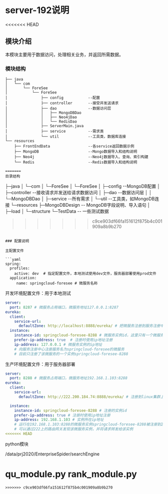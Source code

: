 # server-192说明

<<<<<<< HEAD
## 模块介绍

本模块主要用于数据访问，处理相关业务，并返回所需数据。

### 模块结构


```
├── java
│   └── com
│       └── ForeSee
│           └── ForeSee
│               ├── config           --配置
│               ├── controller       --接受并发送请求
│               ├── dao              --数据访问层
│               │   ├── MongoDBDao
│               │   ├── Neo4jDao
│               │   └── RedisDao
│               ├── ServerMain.java
│               ├── service          --需求类
│               └── util             --工具类，数据库连接
└── resources
    ├── FrontEndData                 --各service返回数据示例
    ├── MongoDB                      --Mongo数据导入和结构说明
    ├── Neo4j                        --Neo4j数据导入、查询、索引构建
    └── Redis                        --Redis数据导入和结构说明

=======
目录结构

```
├─java
│  └─com
│      └─ForeSee
│          └─ForeSee
│              ├─config          --MongoDB配置
│              ├─controller      --接收请求并发送给请求数据访问
│              ├─dao             --数据访问层
│              │  └─MongoDBDao
│              ├─service         --所有需求
│              └─util            --工具类，如MongoDB连接
└─resources
    ├─MongoDBDesign  -- MongoDB字段说明、导入语句
    │  ├─load
    │  └─structure
    └─TestData       -- 一些测试数据
>>>>>>> c9ce903df66fa151612f875b4c001909a8b9b270
```

### 配置说明

主配置文件

```yaml
spring:
  profiles:
    active: dev  # 指定配置文件，本地测试使用dev文件，服务器部署使用prod文件
  application:
     name: springcloud-foresee # 微服务名称
```

开发环境配置文件：用于本地测试

```yaml
server:
  port: 8287 # 微服务占用端口，微服务地址127.0.0.1:8287
eureka: 
  client:
    service-url:
      defaultZone: http://localhost:8888/eureka/ # 把微服务注册到服务注册中心
  instance:
    instance-id: springcloud-foresee-8288 # 微服务实例id，这里只有一个微服务实例
    prefer-ip-address: true  # 注册时使用ip地址注册
    ip-address: 127.0.0.1 # 微服务实例的ip地址
    # 向服务注册中心注册服务名为springcloud-foresee的微服务
    # 目前只注册了该微服务的一个实例springcloud-foresee-8288
```

生产环境配置文件：用于服务器部署

```yaml
server:
  port: 8288 # 微服务占用端口，微服务地址192.168.1.103:8288
eureka:
  client:
    service-url:
      defaultZone: http://222.200.184.74:8888/eureka/ # 注册到linux集群上的服务注册中心

  instance:
    instance-id: springcloud-foresee-8288 # 注册的实例id
    prefer-ip-address: true # 注册时使用ip地址注册
    ip-address: 192.168.1.103 # 实例所在ip地址
    # 运行在192.168.1.103:8288的微服务实例springcloud-foresee-8288被注册到222上的服务注册中心
    # 可以通过222上的路由网关发现该微服务实例，并将请求转发给该实例
<<<<<<< HEAD
```


python模块

/data/prj2020/EnterpriseSpider/searchEngine

qu_module.py
rank_module.py
=======
```
>>>>>>> c9ce903df66fa151612f875b4c001909a8b9b270

